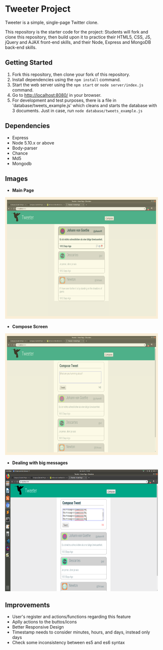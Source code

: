 # Tweeter Project

Tweeter is a simple, single-page Twitter clone.

This repository is the starter code for the project: Students will fork and clone this repository, then build upon it to practice their HTML5, CSS, JS, jQuery and AJAX front-end skills, and their Node, Express and MongoDB back-end skills.



## Getting Started

1. Fork this repository, then clone your fork of this repository.
2. Install dependencies using the `npm install` command.
3. Start the web server using the `npm start` or `node server/index.js` command.
4. Go to <http://localhost:8080/> in your browser.
5. For development and test purposes, there is a file in 'database/tweets_example.js' which cleans and starts the database with 3 documents. Just in case, run `node database/tweets_example.js`



## Dependencies

- Express
- Node 5.10.x or above
- Body-parser
- Chance
- Md5
- Mongodb



## Images
* **Main Page** 

<img src="docs/main.png" width="600" height="400"/>


* **Compose Screen**

<img src="docs/compose.png" width="600" height="400"/>


* **Dealing with big messages**

<img src="docs/big-message.png" width="600" height="400"/>



## Improvements
- User's register and actions/functions regarding this feature
- Aplly actions to the buttos/icons
- Better Responsive Design
- Timestamp needs to consider minutes, hours, and days, instead only days
- Check some inconsistency between es5 and es6 syntax
 
